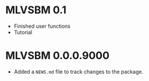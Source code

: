 # MLVSBM 0.1
* Finished user functions
* Tutorial

# MLVSBM 0.0.0.9000

* Added a `NEWS.md` file to track changes to the package.
